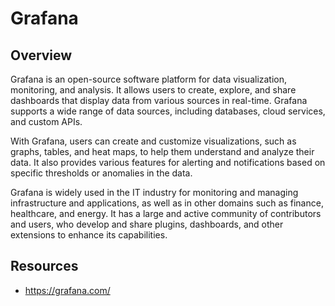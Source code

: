 # Grafana

## Overview

Grafana is an open-source software platform for data visualization, monitoring, and analysis. It allows users to create, explore, and share dashboards that display data from various sources in real-time. Grafana supports a wide range of data sources, including databases, cloud services, and custom APIs.

With Grafana, users can create and customize visualizations, such as graphs, tables, and heat maps, to help them understand and analyze their data. It also provides various features for alerting and notifications based on specific thresholds or anomalies in the data.

Grafana is widely used in the IT industry for monitoring and managing infrastructure and applications, as well as in other domains such as finance, healthcare, and energy. It has a large and active community of contributors and users, who develop and share plugins, dashboards, and other extensions to enhance its capabilities.

## Resources

- <https://grafana.com/>